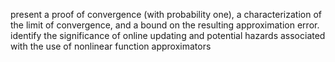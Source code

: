 present a proof of convergence (with probability one), a characterization of the limit of convergence, and a bound on the resulting approximation error. \
identify the significance of online updating and potential hazards associated with the use of nonlinear function approximators
